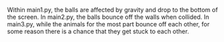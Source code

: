 Within main1.py, the balls are affected by gravity and drop to the bottom of the screen. In main2.py, the balls bounce off the walls when collided. In main3.py, while the animals for the most part bounce off each other, for some reason there is a chance that they get stuck to each other. 
